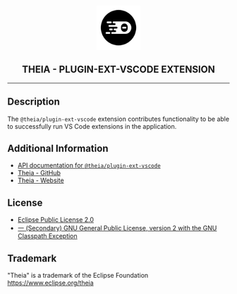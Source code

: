 <div align='center'>

<br />

<img src='https://raw.githubusercontent.com/eclipse-theia/theia/master/logo/theia.svg?sanitize=true' alt='theia-ext-logo' width='100px' />

<h2>THEIA - PLUGIN-EXT-VSCODE EXTENSION</h2>

<hr />

</div>

## Description

The `@theia/plugin-ext-vscode` extension contributes functionality to be able to successfully run VS Code extensions in the application.


## Additional Information

- [API documentation for `@theia/plugin-ext-vscode`](https://eclipse-theia.github.io/theia/docs/next/modules/plugin_ext_vscode.html)
- [Theia - GitHub](https://github.com/eclipse-theia/theia)
- [Theia - Website](https://theia-ide.org/)

## License

- [Eclipse Public License 2.0](http://www.eclipse.org/legal/epl-2.0/)
- [一 (Secondary) GNU General Public License, version 2 with the GNU Classpath Exception](https://projects.eclipse.org/license/secondary-gpl-2.0-cp)

## Trademark
"Theia" is a trademark of the Eclipse Foundation
https://www.eclipse.org/theia

